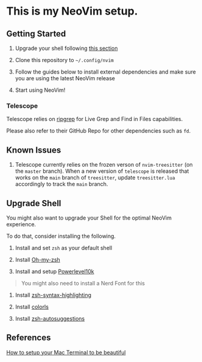 # This is my NeoVim setup.

## Getting Started

1. Upgrade your shell following [this section](#UpgradeShell)

1. Clone this repository to `~/.config/nvim`

1. Follow the guides below to install external dependencies and make sure you are using the latest NeoVim release

1. Start using NeoVim!

### Telescope

Telescope relies on [ripgrep](https://github.com/BurntSushi/ripgrep) for Live Grep and Find in Files capabilities.

Please also refer to their GitHub Repo for other dependencies such as `fd`.

## Known Issues

1. Telescope currently relies on the frozen verson of `nvim-treesitter` (on the `master` branch). When a new version of `telescope` is released that works on the `main` branch of `treesitter`, update `treesitter.lua` accordingly to track the `main` branch.

## Upgrade Shell

You might also want to upgrade your Shell for the optimal NeoVim experience.

To do that, consider installing the following.

1. Install and set `zsh` as your default shell

1. Install [Oh-my-zsh](https://ohmyz.sh/#install)

1. Install and setup [Powerlevel10k](https://github.com/romkatv/powerlevel10k)

> You might also need to install a Nerd Font for this

1. Install [zsh-syntax-highlighting](https://github.com/zsh-users/zsh-syntax-highlighting/blob/master/INSTALL.md)

1. Install [colorls](https://github.com/athityakumar/colorls)

1. Install [zsh-autosuggestions](https://github.com/zsh-users/zsh-autosuggestions)

## References

[How to setup your Mac Terminal to be beautiful](https://www.youtube.com/watch?v=wNQpDWLs4To)

